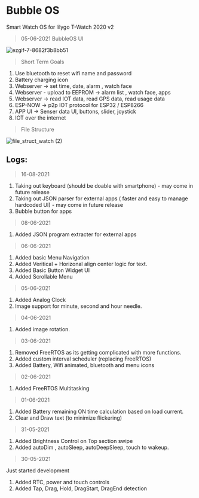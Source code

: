 # Bubble OS  
Smart Watch OS for lilygo T-Watch 2020 v2

> 05-06-2021 BubbleOS UI  

![ezgif-7-8682f3b8bb51](https://user-images.githubusercontent.com/32586986/120884801-f0f8bf00-c602-11eb-8271-17e863c66293.gif)

> Short Term Goals  
1. Use bluetooth to reset wifi name and password
2. Battery charging icon
3. Webserver -> set time, date, alarm , watch face
4. Webserver - upload to EEPROM -> alarm list , watch face, apps
5. Webserver -> read IOT data, read GPS data, read usage data
6. ESP-NOW -> p2p IOT protocol for ESP32 / ESP8266
7. APP UI -> Senser data UI, buttons, slider, joystick
8. IOT over the internet

> File Structure  

![file_struct_watch (2)](https://user-images.githubusercontent.com/32586986/120196580-a3183b80-c23d-11eb-99d6-1febd3c8f595.png)

## Logs:  
> 16-08-2021
1. Taking out keyboard (should be doable with smartphone) - may come in future release
2. Taking out JSON parser for external apps ( faster and easy to manage hardcoded UI) - may come in future release
3. Bubble button for apps

> 08-06-2021

1. Added JSON program extracter for external apps

> 06-06-2021

1. Added basic Menu Navigation
2. Added Veritical + Horizonal align center logic for text.
3. Added Basic Button Widget UI
4. Added Scrollable Menu

> 05-06-2021

1. Added Analog Clock
2. Image support for minute, second and hour needle. 

> 04-06-2021

1. Added image rotation.

> 03-06-2021

1. Removed FreeRTOS as its getting complicated with more functions.
2. Added custom interval scheduler (replacing FreeRTOS)
3. Added Battery, Wifi animated, bluetooth and menu icons

> 02-06-2021

1. Added FreeRTOS Multitasking

> 01-06-2021 

1. Added Battery remaining ON time calculation based on load current.
2. Clear and Draw text (to minimize flickering)

> 31-05-2021

1. Added Brightness Control on Top section swipe
2. Added autoDim , autoSleep, autoDeepSleep, touch to wakeup.

> 30-05-2021  

Just started development
1. Added RTC, power and touch controls
2. Added Tap, Drag, Hold, DragStart, DragEnd detection 
